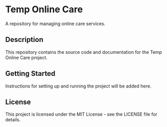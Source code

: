 # Temp Online Care

A repository for managing online care services.

## Description

This repository contains the source code and documentation for the Temp Online Care project.

## Getting Started

Instructions for setting up and running the project will be added here.

## License

This project is licensed under the MIT License - see the LICENSE file for details. 